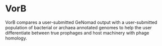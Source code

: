 # VorB
VorB compares a user-submitted GeNomad output with a user-submitted population of bacterial or archaea annotated genomes to help the user differentiate between true prophages and host machinery with phage homology.
